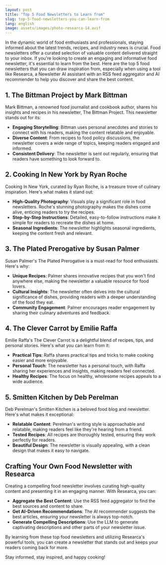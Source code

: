 ```yaml
---
layout: post
title: "Top 5 Food Newsletters to Learn from"
slug: top-5-food-newsletters-you-can-learn-from
lang: english
image: assets/images/photo-researca-14.avif
---
```


In the dynamic world of food enthusiasts and professionals, staying informed about the latest trends, recipes, and industry news is crucial. Food newsletters offer a curated selection of valuable content delivered straight to your inbox. If you're looking to create an engaging and informative food newsletter, it's essential to learn from the best. Here are the top 5 food newsletters that you can draw inspiration from, especially when using a tool like Researca, a Newsletter AI assistant with an RSS feed aggregator and AI recommender to help you discover and share the best content.

## 1. **The Bittman Project by Mark Bittman**

Mark Bittman, a renowned food journalist and cookbook author, shares his insights and recipes in his newsletter, The Bittman Project. This newsletter stands out for its:

- **Engaging Storytelling**: Bittman uses personal anecdotes and stories to connect with his readers, making the content relatable and enjoyable.
- **Diverse Content**: From recipes to food policy discussions, the newsletter covers a wide range of topics, keeping readers engaged and informed.
- **Consistent Delivery**: The newsletter is sent out regularly, ensuring that readers have something to look forward to.

## 2. **Cooking In New York by Ryan Roche**

Cooking In New York, curated by Ryan Roche, is a treasure trove of culinary inspiration. Here's what makes it stand out:

- **High-Quality Photography**: Visuals play a significant role in food newsletters. Roche's stunning photography makes the dishes come alive, enticing readers to try the recipes.
- **Step-by-Step Instructions**: Detailed, easy-to-follow instructions make it simple for readers to recreate the dishes at home.
- **Seasonal Ingredients**: The newsletter highlights seasonal ingredients, keeping the content fresh and relevant.

## 3. **The Plated Prerogative by Susan Palmer**

Susan Palmer's The Plated Prerogative is a must-read for food enthusiasts. Here's why:

- **Unique Recipes**: Palmer shares innovative recipes that you won't find anywhere else, making the newsletter a valuable resource for food lovers.
- **Cultural Insights**: The newsletter often delves into the cultural significance of dishes, providing readers with a deeper understanding of the food they eat.
- **Community Engagement**: Palmer encourages reader engagement by sharing their culinary adventures and feedback.

## 4. **The Clever Carrot by Emilie Raffa**

Emilie Raffa's The Clever Carrot is a delightful blend of recipes, tips, and personal stories. Here's what you can learn from it:

- **Practical Tips**: Raffa shares practical tips and tricks to make cooking easier and more enjoyable.
- **Personal Touch**: The newsletter has a personal touch, with Raffa sharing her experiences and insights, making readers feel connected.
- **Healthy Recipes**: The focus on healthy, wholesome recipes appeals to a wide audience.

## 5. **Smitten Kitchen by Deb Perelman**

Deb Perelman's Smitten Kitchen is a beloved food blog and newsletter. Here's what makes it exceptional:

- **Relatable Content**: Perelman's writing style is approachable and relatable, making readers feel like they're hearing from a friend.
- **Tested Recipes**: All recipes are thoroughly tested, ensuring they work perfectly for readers.
- **Beautiful Design**: The newsletter is visually appealing, with a clean design that makes it easy to navigate.

## Crafting Your Own Food Newsletter with Researca

Creating a compelling food newsletter involves curating high-quality content and presenting it in an engaging manner. With Researca, you can:

- **Aggregate the Best Content**: Use the RSS feed aggregator to find the best sources and content to share.
- **Get AI-Driven Recommendations**: The AI recommender suggests the best articles, ensuring your newsletter is always top-notch.
- **Generate Compelling Descriptions**: Use the LLM to generate captivating descriptions and other parts of your newsletter issue.

By learning from these top food newsletters and utilizing Researca's powerful tools, you can create a newsletter that stands out and keeps your readers coming back for more.

Stay informed, stay inspired, and happy cooking!
                                